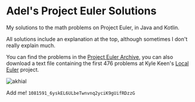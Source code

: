 # Adel's Project Euler Solutions
My solutions to the math problems on Project Euler, in Java and Kotlin. 

All solutions include an explanation at the top, although sometimes I don't really explain much.

You can find the problems in the [Project Euler Archive](https://projecteuler.net/archives), 
you can also download a text file containing the first 476 problems at Kyle Keen's [Local Euler](https://github.com/davidcorbin/euler-offline) project.

![akhial](https://projecteuler.net/profile/akhial.png)

Add me! ```1081591_6yskEL6ULbeTwnvnq2yciK9gUifRDzzG```